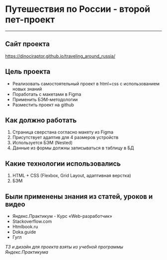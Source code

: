 # Путешествия по России - второй пет-проект
---
## Сайт проекта
https://dinociraptor.github.io/traveling_around_russia/

## Цель проекта
* Реализовать самостоятельный проект в html+css с использованием новых знаний
* Поработать с макетами в Figma
* Применить БЭМ-методологии
* Разместить проект на github

## Как должно работать
1. Страница сверстана согласно макету из Figma
2. Присутствует адаптив для 4 размеров устройств
3. Используется БЭМ (Nested)
4. Данные из формы должны записываться в таблицу в БД

## Какие технологии использовались
1. HTML + CSS (Flexbox, Grid Layout, адаптивная верстка)
2. БЭМ

## Были применены знания из статей, уроков и видео
* Яндекс.Практикум - Курс «Web-разработчик»
* Stackoverflow.com
* Htmlbook.ru
* Doka.guide
* Гугл

_ТЗ и дизайн для проекта взяты из учебной программы Яндекс.Практикума_